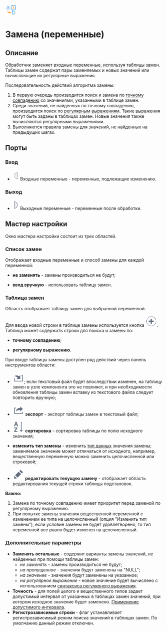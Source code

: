 ![](/media/app/icons/component_18/component_default-22.svg)
# Замена (переменные)

## Описание

Обработчик заменяет входные переменные, используя таблицы замен. Таблицы замен содержат пары заменяемых и новых значений или вычисляющие их регулярные выражения. 
 
Последовательность действий алгоритма замены:
 1.  В первую очередь производится поиск и замена по [точному совпадению](/app/processors/variables/variable_replace/exact_match.md) со значениями, указанными в таблице замен.
 2.  Среди значений, не найденных по точному совпадению, производится поиск по [ регулярным выражениям](/app/processors/transformation/substitution/regexp_match.md). Такие выражения могут быть заданы в таблицах замен. Новые значения также вычисляются регулярными выражениями. 
 3.  Выполняются правила замены для значений, не найденных на предыдущих шагах.
## Порты

### Вход

 * ![](/media/app/processors/optional_input_variable_inactive.svg) Входные переменные - переменные, подлежащие изменению.

### Выход

 * ![](/media/app/processors/output_variable_inactive.svg) Выходные переменные - переменные после обработки.

## Мастер настройки

Окно мастера настройки состоит из трех областей.

### Список замен

Отображает входные переменные и способ замены для каждой переменной:

*  **не заменять** - замены производиться не будут;

*  **ввод вручную**  - использовать таблицу замен.
### Таблица замен

Область отображает таблицу замен для выбранной переменной.

Для ввода новой строки в таблице замены используется кнопка ![](/media/app/icons/toolbar_18/toolbar_18_27.svg). Таблица может содержать строки для поиска и замены по:

*  **точному совпадению**;

*  **регулярному выражению**.


При вводе таблицы замены доступен ряд действий через панель инструментов области: 


*  ![](/media/app/icons/toolbar_18/toolbar_18_137.svg); если текстовый файл будет впоследствии изменен, на таблицу замен в узле компонента это не повлияет, и при необходимости обновления таблицы замен вставку из текстового файла следует повторить вручную;

*  ![](/media/app/icons/toolbar_18/toolbar_18_41.svg) **экспорт** - экспорт таблицы замен в текстовый файл;

*  ![](/media/app/icons/toolbar_18/toolbar_18_116.svg) **сортировка** - сортировка таблицы по полю исходного значения;

*  **изменить тип замены** - изменить [тип данных](/app/glossary/datatypes.md) значения замены; заменяемое значение может отличаться от исходного, например, вещественную переменную можно заменить целочисленной или строковой;

*  ![](/media/app/icons/toolbar_18/toolbar_18_28.svg) **редактировать текущую замену** - отображает область редактирования текущей строки таблицы подстановок.


**Важно:**
 1.  Замена по точному совпадению имеет приоритет перед заменой по регулярному выражению.
 2.  При попытке замены значения вещественной переменной с изменением ее типа на целочисленный (опция "Изменить тип замены"), если условие замены не будет удовлетворено, то тип переменной все равно будет изменен на целочисленный.
 
### Дополнительные параметры

 * **Заменять остальные** - содержит варианты замены значений, не найденных при помощи таблицы замен:
    * *не заменять* - замены производиться не будут;
    * *на пропущенное* - значения будут заменены на "NULL";
    * *на значение* - значения будут заменены на указанное;
    * *на регулярное выражение* - новое значение будет вычислено с использованием [синтаксиса регулярного выражения](/app/processors/transformation/substitution/syntax_regexp.md).
 * **Точность** - для полей целого и вещественного типов задает допустимый интервал от указанных в таблицах замен значений, при котором исходное значение будет заменено.  [Применение допустимого интервала](app/processors/transformation/substitution/exact_match#применение_допустимого_интервала).
 * **Регистрозависимые строки** - флаг устанавливает регистрозависимый режим поиска значений в таблицах замен. По умолчанию данный режим отключен.


